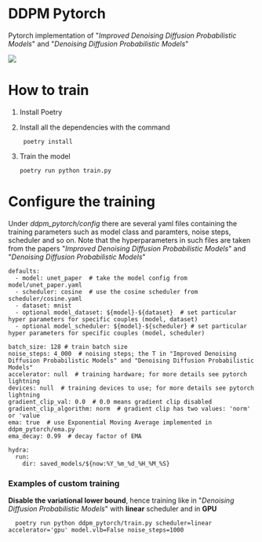 # DDPM Pytorch

Pytorch implementation of "_Improved Denoising Diffusion Probabilistic Models_" and "_Denoising Diffusion Probabilistic Models_"

![](https://hojonathanho.github.io/diffusion/assets/img/pgm_diagram_xarrow.png)


# How to train

1. Install Poetry 

2. Install all the dependencies with the command

        poetry install
  
3. Train the model

       poetry run python train.py 


# Configure the training

Under _ddpm_pytorch/config_ there are several yaml files containing the training parameters such as model class and paramters, noise steps, scheduler and so on. Note that the hyperparameters in such files are taken from the papers "_Improved Denoising Diffusion Probabilistic Models_" and "_Denoising Diffusion Probabilistic Models_"

    defaults:
      - model: unet_paper  # take the model config from model/unet_paper.yaml
      - scheduler: cosine  # use the cosine scheduler from scheduler/cosine.yaml
      - dataset: mnist
      - optional model_dataset: ${model}-${dataset}  # set particular hyper parameters for specific couples (model, dataset)
      - optional model_scheduler: ${model}-${scheduler} # set particular hyper parameters for specific couples (model, scheduler)

    batch_size: 128 # train batch size
    noise_steps: 4_000  # noising steps; the T in "Improved Denoising Diffusion Probabilistic Models" and "Denoising Diffusion Probabilistic Models"
    accelerator: null  # training hardware; for more details see pytorch lightning
    devices: null  # training devices to use; for more details see pytorch lightning
    gradient_clip_val: 0.0  # 0.0 means gradient clip disabled
    gradient_clip_algorithm: norm  # gradient clip has two values: 'norm' or 'value
    ema: true  # use Exponential Moving Average implemented in ddpm_pytorch/ema.py
    ema_decay: 0.99  # decay factor of EMA

    hydra:
      run:
        dir: saved_models/${now:%Y_%m_%d_%H_%M_%S}

### Examples of custom training

__Disable the variational lower bound__, hence training like in "_Denoising Diffusion Probabilistic Models_" with __linear__ scheduler and in __GPU__

      poetry run python ddpm_pytorch/train.py scheduler=linear accelerator='gpu' model.vlb=False noise_steps=1000
